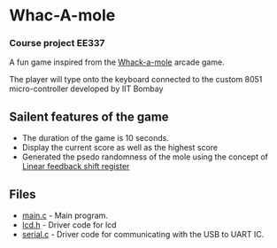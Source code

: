 
# Whac-A-mole
### Course project EE337

A fun game inspired from the [Whack-a-mole](https://en.wikipedia.org/wiki/Whac-A-Mole) arcade game.  
 
The player will type onto the keyboard connected to the custom 8051 micro-controller developed by IIT Bombay  

## Sailent features of the game
* The duration of the game is 10 seconds.
* Display the current score as well as the highest score
* Generated the psedo randomness of the mole using the concept of [Linear feedback shift register](https://en.wikipedia.org/wiki/Linear-feedback_shift_register)

## Files
* [main.c](https://github.com/nirmalshah123/Whackamole/blob/main/main.c) - Main program.
* [lcd.h](https://github.com/nirmalshah123/Whackamole/blob/main/lcd.h) - Driver code for lcd
* [serial.c](https://github.com/nirmalshah123/Whackamole/blob/main/serial.c) - Driver code for communicating with the USB to UART IC.
